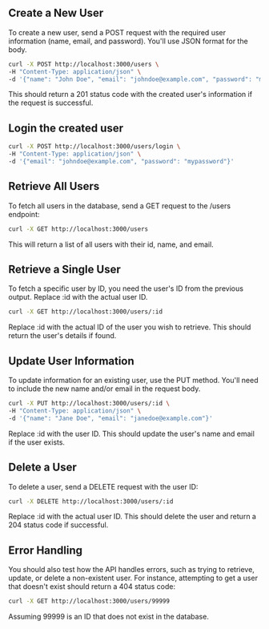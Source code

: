 ## Create a New User
To create a new user, send a POST request with the required user information (name, email, and password). You'll use JSON format for the body.

```bash
curl -X POST http://localhost:3000/users \
-H "Content-Type: application/json" \
-d '{"name": "John Doe", "email": "johndoe@example.com", "password": "mypassword"}'
```
This should return a 201 status code with the created user's information if the request is successful.

## Login the created user

```bash
curl -X POST http://localhost:3000/users/login \
-H "Content-Type: application/json" \
-d '{"email": "johndoe@example.com", "password": "mypassword"}'
```

## Retrieve All Users
To fetch all users in the database, send a GET request to the /users endpoint:

```bash
curl -X GET http://localhost:3000/users
```
This will return a list of all users with their id, name, and email.

## Retrieve a Single User
To fetch a specific user by ID, you need the user's ID from the previous output. Replace :id with the actual user ID.

```bash
curl -X GET http://localhost:3000/users/:id
```
Replace :id with the actual ID of the user you wish to retrieve. This should return the user's details if found.

## Update User Information
To update information for an existing user, use the PUT method. You'll need to include the new name and/or email in the request body.

```bash
curl -X PUT http://localhost:3000/users/:id \
-H "Content-Type: application/json" \
-d '{"name": "Jane Doe", "email": "janedoe@example.com"}'
```
Replace :id with the user ID. This should update the user's name and email if the user exists.

## Delete a User
To delete a user, send a DELETE request with the user ID:

```bash
curl -X DELETE http://localhost:3000/users/:id
```
Replace :id with the actual user ID. This should delete the user and return a 204 status code if successful.

## Error Handling
You should also test how the API handles errors, such as trying to retrieve, update, or delete a non-existent user. For instance, attempting to get a user that doesn't exist should return a 404 status code:

```bash
curl -X GET http://localhost:3000/users/99999
```
Assuming 99999 is an ID that does not exist in the database.